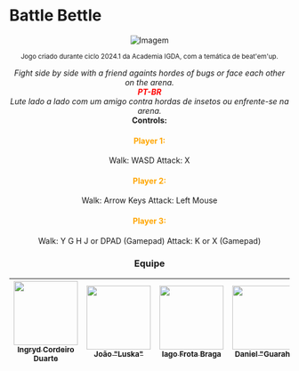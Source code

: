 # Battle Bettle

<center>

![Imagem](https://i.gifer.com/8Z1O.gif)

<sub align="center">Jogo criado durante ciclo 2024.1 da Academia IGDA, com a temática de beat'em'up.</sub>

</center>

<div align=center>
<i>
Fight side by side with a friend againts hordes of bugs or face each other on the arena.
<br>
<p2><b><font color="red">PT-BR</b></font></p2>
<br>
Lute lado a lado com um amigo contra hordas de insetos ou enfrente-se na arena.
<br></i>
<b>Controls:</b>

<h4><font color="orange">Player 1:</font></h4> 
Walk: WASD
Attack: X
<h4><font color="orange">Player 2:</font></h4>
Walk: Arrow Keys
Attack: Left Mouse
<h4><font color="orange">Player 3:</font></h4>
Walk: Y G  H J or DPAD (Gamepad)
Attack: K or X (Gamepad)

</div>


<h3 align=center>Equipe </h3>


<div align="center">

| [<img src="https://avatars.githubusercontent.com/u/90623907?v=4" width=115><br><sub>Ingryd Cordeiro Duarte</sub>](https://linktr.ee/ingryddev) |  [<img src="https://ugc.production.linktr.ee/04d4870a-9e75-4bbd-bc27-a3d8148a36ee_c-sol.jpeg?io=true&size=avatar-v3_0" width=115><br><sub>João "Luska"</sub>](https://linktr.ee/luruska) |  [<img src="https://static1.srcdn.com/wordpress/wp-content/uploads/2022/04/Among-Us-VR-Red-Crewmate-Screenshot.jpg" width=115 height="115"><br><sub>Iago Frota Braga</sub>](https://raptorey.itch.io) | [<img src="https://ugc.production.linktr.ee/6laNuX4T3eqV9ncLfhkB_L0actumcIkI8pdYp?io=true&size=avatar-v3_0" width=115><br><sub>Daniel "Guarah"</sub>](https://linktr.ee/loboguarah)
| :---: | :---: | :---: |  :---: |

</div>
